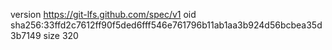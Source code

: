 version https://git-lfs.github.com/spec/v1
oid sha256:33ffd2c7612ff90f5ded6fff546e761796b11ab1aa3b924d56bcbea35d3b7149
size 320
